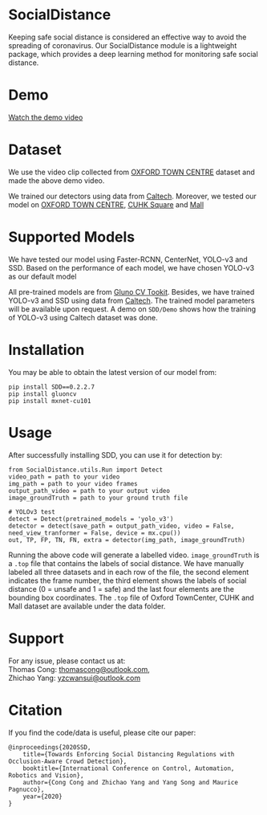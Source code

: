 # SocialDistance
Keeping safe social distance is considered an effective way to avoid the spreading of coronavirus. Our SocialDistance module is a lightweight package, which provides a deep learning method for monitoring safe social distance.

# Demo
[Watch the demo video](https://www.youtube.com/watch?v=1s46BJJj6rw&t=5s)

# Dataset
We use the video clip collected from [OXFORD TOWN CENTRE](https://www.robots.ox.ac.uk/ActiveVision/Research/Projects/2009bbenfold_headpose/project.html) dataset and made the above demo video. 

We trained our detectors using data from [Caltech](http://www.vision.caltech.edu/Image_Datasets/CaltechPedestrians/). Moreover, we tested our model on [OXFORD TOWN CENTRE](https://www.robots.ox.ac.uk/ActiveVision/Research/Projects/2009bbenfold_headpose/project.html), [CUHK Square](https://www.ee.cuhk.edu.hk/~xgwang/CUHK_square.html) and [Mall](http://personal.ie.cuhk.edu.hk/~ccloy/downloads_mall_dataset.html)

# Supported Models
We have tested our model using Faster-RCNN, CenterNet, YOLO-v3 and SSD. Based on the performance of each model, we have chosen YOLO-v3 as our default model

All pre-trained models are from [Gluno CV Tookit](https://github.com/dmlc/gluon-cv). Besides, we have trained YOLO-v3 and SSD using data from [Caltech](http://www.vision.caltech.edu/Image_Datasets/CaltechPedestrians/). The trained model parameters will be available upon request. A demo on `SDD/Demo` shows how the training of YOLO-v3 using Caltech dataset was done.

# Installation
You may be able to obtain the latest version of our model from:
```
pip install SDD==0.2.2.7
pip install gluoncv
pip install mxnet-cu101
```

# Usage
After successfully installing SDD, you can use it for detection by:
```
from SocialDistance.utils.Run import Detect
video_path = path to your video
img_path = path to your video frames
output_path_video = path to your output video
image_groundTruth = path to your ground truth file

# YOLOv3 test
detect = Detect(pretrained_models = 'yolo_v3')
detector = detect(save_path = output_path_video, video = False, need_view_tranformer = False, device = mx.cpu())
out, TP, FP, TN, FN, extra = detector(img_path, image_groundTruth)
```
Running the above code will generate a labelled video. 
`image_groundTruth` is a `.top` file that contains the labels of social distance. We have manually labeled all three datasets and in each row of the file, the second element indicates the frame number, the third element shows the labels of social distance (0 = unsafe and 1 = safe) and the last four elements are the bounding box coordinates. The `.top` file of Oxford TownCenter, CUHK and Mall dataset are available under the data folder.

# Support
For any issue, please contact us at:  
Thomas Cong: thomascong@outlook.com,  
Zhichao Yang: yzcwansui@outlook.com

# Citation
If you find the code/data is useful, please cite our paper:
```
@inproceedings{2020SSD,
    title={Towards Enforcing Social Distancing Regulations with Occlusion-Aware Crowd Detection},
    booktitle={International Conference on Control, Automation, Robotics and Vision},
    author={Cong Cong and Zhichao Yang and Yang Song and Maurice Pagnucco},
    year={2020}
}
```
